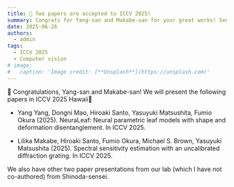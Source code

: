 ```yaml
---
title: 🎉 Two papers are accepted to ICCV 2025!
summary: Congrats for Yang-san and Makabe-san for your great works! See you in Hawaii🌺
date: 2025-06-26
authors:
  - admin
tags:
  - ICCV 2025
  - Computer vision
# image:
#   caption: 'Image credit: [**Unsplash**](https://unsplash.com)'
---
```


🎉 Congratulations, Yang-san and Makabe-san! We will present the following papers in ICCV 2025 Hawaii🌺

- Yang Yang, Dongni Mao, Hiroaki Santo, Yasuyuki Matsushita, Fumio Okura (2025). NeuraLeaf: Neural parametric leaf models with shape and deformation disentanglement. In ICCV 2025.

- Lilika Makabe, Hiroaki Santo, Fumio Okura, Michael S. Brown, Yasuyuki Matsushita (2025). Spectral sensitivity estimation with an uncalibrated diffraction grating. In ICCV 2025.

We also have other two paper presentations from our lab (which I have not co-authored) from Shinoda-sensei.